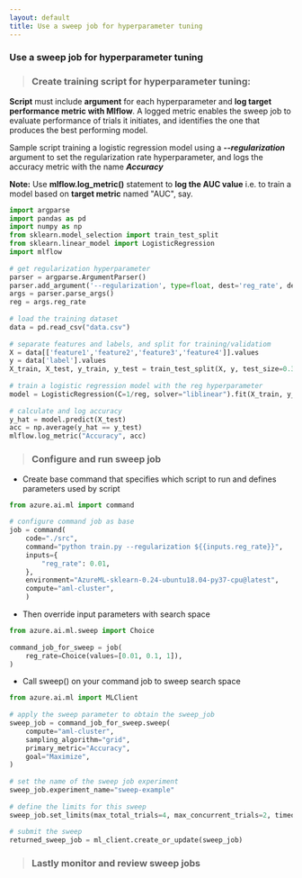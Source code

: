 ```yaml
---
layout: default
title: Use a sweep job for hyperparameter tuning
---
```


### Use a sweep job for hyperparameter tuning

> ### Create training script for hyperparameter tuning:

**Script** must include **argument** for each hyperparameter and **log target performance metric with Mlflow**. A logged metric enables the sweep job to evaluate performance of trials it initiates, and identifies the one that produces the best performing model. 
  
Sample script training a logistic regression model using a **_--regularization_** argument to set the regularization rate hyperparameter, and logs the accuracy metric with the name _**Accuracy**_
  
**Note:** Use **mlflow.log_metric()** statement to **log the AUC value** i.e. to train a model based on **target metric** named "AUC", say. 
  
```python
import argparse
import pandas as pd
import numpy as np
from sklearn.model_selection import train_test_split
from sklearn.linear_model import LogisticRegression
import mlflow
  
# get regularization hyperparameter
parser = argparse.ArgumentParser()
parser.add_argument('--regularization', type=float, dest='reg_rate', default=0.01)
args = parser.parse_args()
reg = args.reg_rate
  
# load the training dataset
data = pd.read_csv("data.csv")
  
# separate features and labels, and split for training/validatiom
X = data[['feature1','feature2','feature3','feature4']].values
y = data['label'].values
X_train, X_test, y_train, y_test = train_test_split(X, y, test_size=0.30)
  
# train a logistic regression model with the reg hyperparameter
model = LogisticRegression(C=1/reg, solver="liblinear").fit(X_train, y_train)
  
# calculate and log accuracy
y_hat = model.predict(X_test)
acc = np.average(y_hat == y_test)
mlflow.log_metric("Accuracy", acc)
```
  
> ### Configure and run sweep job 

- Create base command that specifies which script to run and defines parameters used by script

```python
from azure.ai.ml import command
    
# configure command job as base
job = command(
    code="./src",
    command="python train.py --regularization ${{inputs.reg_rate}}",
    inputs={
        "reg_rate": 0.01,
    },
    environment="AzureML-sklearn-0.24-ubuntu18.04-py37-cpu@latest",
    compute="aml-cluster",
    )
```

- Then override input parameters with search space

```python
from azure.ai.ml.sweep import Choice
    
command_job_for_sweep = job(
    reg_rate=Choice(values=[0.01, 0.1, 1]),
)
```

- Call sweep() on your command job to sweep search space 

```python
from azure.ai.ml import MLClient
    
# apply the sweep parameter to obtain the sweep_job
sweep_job = command_job_for_sweep.sweep(
    compute="aml-cluster",
    sampling_algorithm="grid",
    primary_metric="Accuracy",
    goal="Maximize",
)
    
# set the name of the sweep job experiment
sweep_job.experiment_name="sweep-example"
    
# define the limits for this sweep
sweep_job.set_limits(max_total_trials=4, max_concurrent_trials=2, timeout=7200)
    
# submit the sweep
returned_sweep_job = ml_client.create_or_update(sweep_job)
```
  
> ### Lastly monitor and review sweep jobs 